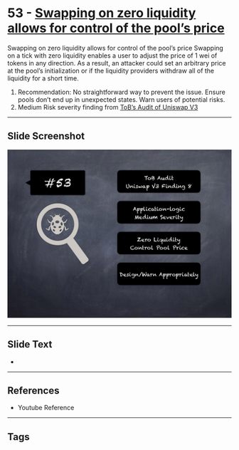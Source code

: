 
# 53 - [Swapping on zero liquidity allows for control of the pool’s price](./Swapping%20on%20zero%20liquidity%20allows%20for%20control%20of%20the%20pool’s%20price.md)

Swapping on zero liquidity allows for control of the pool’s price Swapping on a tick with zero liquidity enables a user to adjust the price of 1 wei of tokens in any direction. As a result, an attacker could set an arbitrary price at the pool’s initialization or if the liquidity providers withdraw all of the liquidity for a short time.


1. Recommendation: No straightforward way to prevent the issue. Ensure pools don’t end up in unexpected states. Warn users of potential risks.
2. Medium Risk severity finding from [ToB’s Audit of Uniswap V3](https://github.com/Uniswap/uniswap-v3-core/blob/main/audits/tob/audit.pdf)


___
## Slide Screenshot
![053.png](../../images/7.%20Audit%20Findings%20101/053.png)
___
## Slide Text
- 
___
## References
- Youtube Reference
___
## Tags
